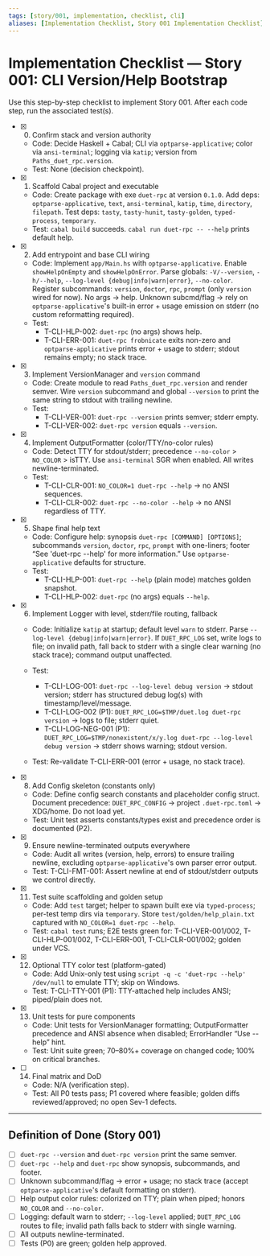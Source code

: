 ```yaml
---
tags: [story/001, implementation, checklist, cli]
aliases: [Implementation Checklist, Story 001 Implementation Checklist]
---
```

# Implementation Checklist — Story 001: CLI Version/Help Bootstrap

Use this step-by-step checklist to implement Story 001. After each code step, run the associated test(s).

- [x] 0. Confirm stack and version authority
  - Code: Decide Haskell + Cabal; CLI via `optparse-applicative`; color via `ansi-terminal`; logging via `katip`; version from `Paths_duet_rpc.version`.
  - Test: None (decision checkpoint).

- [x] 1. Scaffold Cabal project and executable
  - Code: Create package with exe `duet-rpc` at version `0.1.0`. Add deps: `optparse-applicative`, `text`, `ansi-terminal`, `katip`, `time`, `directory`, `filepath`. Test deps: `tasty`, `tasty-hunit`, `tasty-golden`, `typed-process`, `temporary`.
  - Test: `cabal build` succeeds. `cabal run duet-rpc -- --help` prints default help.

- [x] 2. Add entrypoint and base CLI wiring
  - Code: Implement `app/Main.hs` with `optparse-applicative`. Enable `showHelpOnEmpty` and `showHelpOnError`. Parse globals: `-V/--version`, `-h/--help`, `--log-level {debug|info|warn|error}`, `--no-color`. Register subcommands: `version`, `doctor`, `rpc`, `prompt` (only `version` wired for now). No args → help. Unknown subcmd/flag → rely on `optparse-applicative`'s built-in error + usage emission on stderr (no custom reformatting required).
  - Test:
    - T-CLI-HLP-002: `duet-rpc` (no args) shows help.
    - T-CLI-ERR-001: `duet-rpc frobnicate` exits non-zero and `optparse-applicative` prints error + usage to stderr; stdout remains empty; no stack trace.

- [x] 3. Implement VersionManager and `version` command
  - Code: Create module to read `Paths_duet_rpc.version` and render semver. Wire `version` subcommand and global `--version` to print the same string to stdout with trailing newline.
  - Test:
    - T-CLI-VER-001: `duet-rpc --version` prints semver; stderr empty.
    - T-CLI-VER-002: `duet-rpc version` equals `--version`.

- [x] 4. Implement OutputFormatter (color/TTY/no-color rules)
  - Code: Detect TTY for stdout/stderr; precedence `--no-color` > `NO_COLOR` > isTTY. Use `ansi-terminal` SGR when enabled. All writes newline-terminated.
  - Test:
    - T-CLI-CLR-001: `NO_COLOR=1 duet-rpc --help` → no ANSI sequences.
    - T-CLI-CLR-002: `duet-rpc --no-color --help` → no ANSI regardless of TTY.

- [x] 5. Shape final help text
  - Code: Configure help: synopsis `duet-rpc [COMMAND] [OPTIONS]`; subcommands `version`, `doctor`, `rpc`, `prompt` with one-liners; footer “See 'duet-rpc <command> --help' for more information.” Use `optparse-applicative` defaults for structure.
  - Test:
    - T-CLI-HLP-001: `duet-rpc --help` (plain mode) matches golden snapshot.
    - T-CLI-HLP-002: `duet-rpc` (no args) equals `--help`.

- [x] 6. Implement Logger with level, stderr/file routing, fallback
  - Code: Initialize `katip` at startup; default level `warn` to stderr. Parse `--log-level {debug|info|warn|error}`. If `DUET_RPC_LOG` set, write logs to file; on invalid path, fall back to stderr with a single clear warning (no stack trace); command output unaffected.
  - Test:
    - T-CLI-LOG-001: `duet-rpc --log-level debug version` → stdout version; stderr has structured debug log(s) with timestamp/level/message.
    - T-CLI-LOG-002 (P1): `DUET_RPC_LOG=$TMP/duet.log duet-rpc version` → logs to file; stderr quiet.
    - T-CLI-LOG-NEG-001 (P1): `DUET_RPC_LOG=$TMP/nonexistent/x/y.log duet-rpc --log-level debug version` → stderr shows warning; stdout version.

  - Test: Re-validate T-CLI-ERR-001 (error + usage, no stack trace).

- [x] 8. Add Config skeleton (constants only)
  - Code: Define config search constants and placeholder config struct. Document precedence: `DUET_RPC_CONFIG` → project `.duet-rpc.toml` → XDG/home. Do not load yet.
  - Test: Unit test asserts constants/types exist and precedence order is documented (P2).

- [x] 9. Ensure newline-terminated outputs everywhere
  - Code: Audit all writes (version, help, errors) to ensure trailing newline, excluding `optparse-applicative`'s own parser error output.
  - Test: T-CLI-FMT-001: Assert newline at end of stdout/stderr outputs we control directly.


- [x] 11. Test suite scaffolding and golden setup
  - Code: Add `test` target; helper to spawn built exe via `typed-process`; per-test temp dirs via `temporary`. Store `test/golden/help_plain.txt` captured with `NO_COLOR=1 duet-rpc --help`.
  - Test: `cabal test` runs; E2E tests green for: T-CLI-VER-001/002, T-CLI-HLP-001/002, T-CLI-ERR-001, T-CLI-CLR-001/002; golden under VCS.

- [x] 12. Optional TTY color test (platform-gated)
  - Code: Add Unix-only test using `script -q -c 'duet-rpc --help' /dev/null` to emulate TTY; skip on Windows.
  - Test: T-CLI-TTY-001 (P1): TTY-attached help includes ANSI; piped/plain does not.

- [x] 13. Unit tests for pure components
  - Code: Unit tests for VersionManager formatting; OutputFormatter precedence and ANSI absence when disabled; ErrorHandler “Use --help” hint.
  - Test: Unit suite green; 70–80%+ coverage on changed code; 100% on critical branches.

- [ ] 14. Final matrix and DoD
  - Code: N/A (verification step).
  - Test: All P0 tests pass; P1 covered where feasible; golden diffs reviewed/approved; no open Sev-1 defects.

---

## Definition of Done (Story 001)

- [ ] `duet-rpc --version` and `duet-rpc version` print the same semver.
- [ ] `duet-rpc --help` and `duet-rpc` show synopsis, subcommands, and footer.
- [ ] Unknown subcommand/flag → error + usage; no stack trace (accept `optparse-applicative`'s default formatting on stderr).
- [ ] Help output color rules: colorized on TTY; plain when piped; honors `NO_COLOR` and `--no-color`.
- [ ] Logging: default warn to stderr; `--log-level` applied; `DUET_RPC_LOG` routes to file; invalid path falls back to stderr with single warning.
- [ ] All outputs newline-terminated.
- [ ] Tests (P0) are green; golden help approved.
